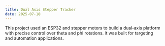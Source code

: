 ```yaml
---
title: Dual Axis Stepper Tracker
date: 2025-07-18
---
```


This project used an ESP32 and stepper motors to build a dual-axis platform with precise control over theta and phi rotations. It was built for targeting and automation applications.
